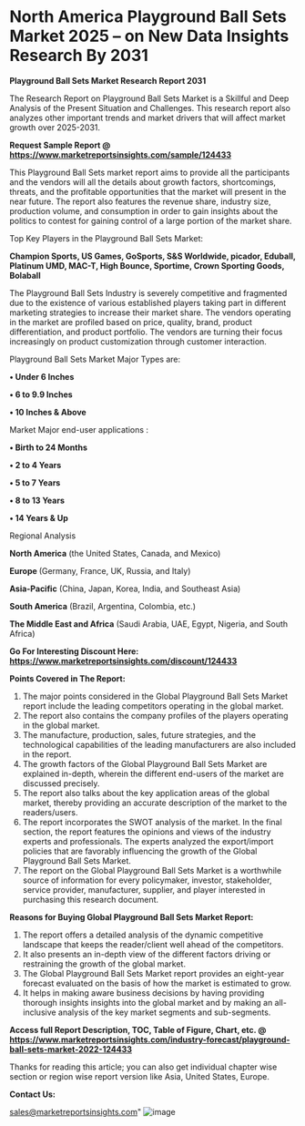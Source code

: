 # North America Playground Ball Sets Market 2025 – on New Data Insights Research By 2031

<strong>Playground Ball Sets Market Research Report 2031</strong>

The Research Report on Playground Ball Sets Market is a Skillful and Deep Analysis of the Present Situation and Challenges. This research report also analyzes other important trends and market drivers that will affect market growth over 2025-2031.

<strong>Request Sample Report @ <a href=https://www.marketreportsinsights.com/sample/124433>https://www.marketreportsinsights.com/sample/124433</a></strong>

This Playground Ball Sets market report aims to provide all the participants and the vendors will all the details about growth factors, shortcomings, threats, and the profitable opportunities that the market will present in the near future. The report also features the revenue share, industry size, production volume, and consumption in order to gain insights about the politics to contest for gaining control of a large portion of the market share.

Top Key Players in the Playground Ball Sets Market:

<strong>Champion Sports, US Games, GoSports, S&S Worldwide, picador, Eduball, Platinum UMD, MAC-T, High Bounce, Sportime, Crown Sporting Goods, Bolaball</strong>

The Playground Ball Sets Industry is severely competitive and fragmented due to the existence of various established players taking part in different marketing strategies to increase their market share. The vendors operating in the market are profiled based on price, quality, brand, product differentiation, and product portfolio. The vendors are turning their focus increasingly on product customization through customer interaction.

Playground Ball Sets Market Major Types are:

<strong>• Under 6 Inches

• 6 to 9.9 Inches

• 10 Inches & Above</strong>

Market Major end-user applications :

<strong>• Birth to 24 Months

• 2 to 4 Years

• 5 to 7 Years

• 8 to 13 Years

• 14 Years & Up</strong>

Regional Analysis

</u><strong><b>North America</b></strong> (the United States, Canada, and Mexico)

<strong><b>Europe </b></strong>(Germany, France, UK, Russia, and Italy)

<strong><b>Asia-Pacific</b></strong> (China, Japan, Korea, India, and Southeast Asia)

<strong><b>South America</b></strong> (Brazil, Argentina, Colombia, etc.)

<strong><b>The Middle East and Africa</b></strong> (Saudi Arabia, UAE, Egypt, Nigeria, and South Africa)

<strong>Go For Interesting Discount Here: <a href=https://www.marketreportsinsights.com/discount/124433>https://www.marketreportsinsights.com/discount/124433</a></strong>

<strong>Points Covered in The Report:</strong>
<ol>
  <li>The major points considered in the Global Playground Ball Sets Market report include the leading competitors operating in the global market.</li>
  <li>The report also contains the company profiles of the players operating in the global market.</li>
  <li>The manufacture, production, sales, future strategies, and the technological capabilities of the leading manufacturers are also included in the report.</li>
  <li>The growth factors of the Global Playground Ball Sets Market are explained in-depth, wherein the different end-users of the market are discussed precisely.</li>
  <li>The report also talks about the key application areas of the global market, thereby providing an accurate description of the market to the readers/users.</li>
  <li>The report incorporates the SWOT analysis of the market. In the final section, the report features the opinions and views of the industry experts and professionals. The experts analyzed the export/import policies that are favorably influencing the growth of the Global Playground Ball Sets Market.</li>
  <li>The report on the Global Playground Ball Sets Market is a worthwhile source of information for every policymaker, investor, stakeholder, service provider, manufacturer, supplier, and player interested in purchasing this research document.</li>
</ol>
<strong>Reasons for Buying Global Playground Ball Sets Market Report:</strong>

<ol>
  <li>The report offers a detailed analysis of the dynamic competitive landscape that keeps the reader/client well ahead of the competitors.</li>
  <li>It also presents an in-depth view of the different factors driving or restraining the growth of the global market.</li>
  <li>The Global Playground Ball Sets Market report provides an eight-year forecast evaluated on the basis of how the market is estimated to grow.</li>
  <li>It helps in making aware business decisions by having providing thorough insights insights into the global market and by making an all-inclusive analysis of the key market segments and sub-segments.</li>
</ol>
<strong>Access full Report Description, TOC, Table of Figure, Chart, etc. @ <a href=https://www.marketreportsinsights.com/industry-forecast/playground-ball-sets-market-2022-124433>https://www.marketreportsinsights.com/industry-forecast/playground-ball-sets-market-2022-124433</a></strong>


Thanks for reading this article; you can also get individual chapter wise section or region wise report version like Asia, United States, Europe.

<strong>Contact Us:</strong>

sales@marketreportsinsights.com"
![image](https://github.com/user-attachments/assets/32484a88-9429-475f-9212-b652d8e555c1)
